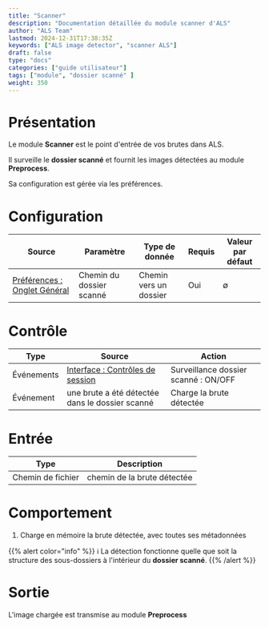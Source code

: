 ```yaml
---
title: "Scanner"
description: "Documentation détaillée du module scanner d'ALS"
author: "ALS Team"
lastmod: 2024-12-31T17:38:35Z
keywords: ["ALS image detector", "scanner ALS"]
draft: false
type: "docs"
categories: ["guide utilisateur"] 
tags: ["module", "dossier scanné" ]
weight: 350
---
```


# Présentation

Le module **Scanner** est le point d'entrée de vos brutes dans ALS.

Il surveille le **dossier scanné** et fournit les images détectées au module **Preprocess**.

Sa configuration est gérée via les préférences.

# Configuration

| Source                                                                            | Paramètre                | Type de donnée           | Requis | Valeur par défaut |
|-----------------------------------------------------------------------------------|--------------------------|---------------------------| ------- | --------------- |
| [Préférences : Onglet Général](../../userguide/preferences/general/#scan-folder) | Chemin du dossier scanné | Chemin vers un dossier | Oui     | ∅              |  


# Contrôle

| Type          | Source                                            | Action                               |
|---------------|----------------------------------------------------|--------------------------------------|
| Événements    | [Interface : Contrôles de session](../../userguide/ui/controls/#session-controls)            | Surveillance dossier scanné : ON/OFF |
| Événement     | une brute a été détectée dans le dossier scanné    | Charge la brute détectée             |

# Entrée

| Type              | Description                 |
|-------------------|-----------------------------|
| Chemin de fichier | chemin de la brute détectée |


# Comportement

1. Charge en mémoire la brute détectée, avec toutes ses métadonnées

{{% alert color="info" %}}
ℹ️ La détection fonctionne quelle que soit la structure des sous-dossiers à l'intérieur du **dossier scanné**.
{{% /alert %}}

# Sortie

L'image chargée est transmise au module **Preprocess** 